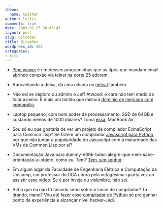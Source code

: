 ```yaml
---
theme:
  name: twitter
author: lullis
comments: true
date: 2009-02-27 08:45:43
layout: post
slug: bits4dev
title: Bits4Dev
wordpress_id: 425
categories:
- Bits
---
```



	
  * [Pipe viewer](http://www.catonmat.net/blog/unix-utilities-pipe-viewer/) é um desses programinhas que os tipos que mandam email abrindo conexão via telnet na porta 25 adoram.

	
  * Aproveitando a deixa, dá uma olhada no [netcat](http://www.catonmat.net/blog/unix-utilities-netcat/) também.

	
  * Não sei se deploro ou admiro o Jeff Atwood: o cara não tem medo de falar asneira. É mais um tontão que mistura [domínio de mercado com monopólio](http://www.codinghorror.com/blog/archives/001224.html).

	
  * Laptop pequeno, com bom poder de processamento, SSD de 64GB e custando menos de 1000 dólares? Toma [essa](http://system76.com/product_info.php?cPath=28&products_id=76), MacBook Air.

	
  * Sou só eu que gostaria de ver um projeto de compilador EcmaScript para Common Lisp? Se fazem um compilador [Javascript para Python](http://code.google.com/p/pynarcissus/), por que não juntar a popularidade do Javascript com a maturidade das VMs de Common Lisp por aí?

	
  * Documentação Java para dummy-n00b-bobo-alegre-que-nem-sabe-orientação-a-objeto, como eu. Tem? [Tem, sim senhor](http://rymden.nu/exceptions.html).

	
  * Em algum lugar da Faculdade de Engenharia Elétrica e Computação da Unicamp, um professor do DCA chora pela octagésima-quarta vez ao assistir [esse vídeo](http://www.ted.com/index.php/talks/ed_ulbrich_shows_how_benjamin_button_got_his_face.html). Se é por inveja ou vislumbre, não sei.

	
  * Acha que eu não tô falando sério sobre o lance de compilador? Tá tirando, mano? Vou até fazer esse [compilador de Python](http://ece-www.colorado.edu/~siek/ecen4553/) só pra ganhar ponto de experiência e alcançar nível hacker-Jedi.


